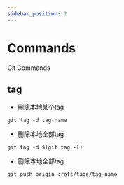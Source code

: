 ```yaml
---
sidebar_position: 2
---
```


# Commands

Git Commands

## tag

* 删除本地某个tag

```shell
git tag -d tag-name
```

* 删除本地全部tag

```shell
git tag -d $(git tag -l)
```

* 删除本地全部tag

```shell
git push origin :refs/tags/tag-name
```
